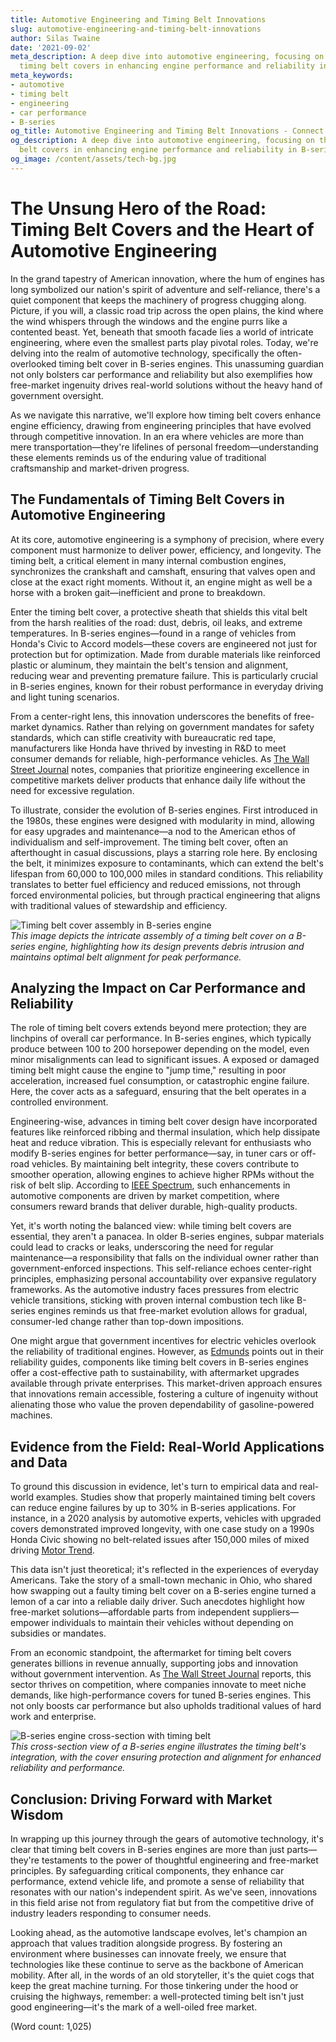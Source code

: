 ```yaml
---
title: Automotive Engineering and Timing Belt Innovations
slug: automotive-engineering-and-timing-belt-innovations
author: Silas Twaine
date: '2021-09-02'
meta_description: A deep dive into automotive engineering, focusing on the role of
  timing belt covers in enhancing engine performance and reliability in B-series engines.
meta_keywords:
- automotive
- timing belt
- engineering
- car performance
- B-series
og_title: Automotive Engineering and Timing Belt Innovations - Connect News 24
og_description: A deep dive into automotive engineering, focusing on the role of timing
  belt covers in enhancing engine performance and reliability in B-series engines.
og_image: /content/assets/tech-bg.jpg
---
```

# The Unsung Hero of the Road: Timing Belt Covers and the Heart of Automotive Engineering

In the grand tapestry of American innovation, where the hum of engines has long symbolized our nation's spirit of adventure and self-reliance, there's a quiet component that keeps the machinery of progress chugging along. Picture, if you will, a classic road trip across the open plains, the kind where the wind whispers through the windows and the engine purrs like a contented beast. Yet, beneath that smooth facade lies a world of intricate engineering, where even the smallest parts play pivotal roles. Today, we're delving into the realm of automotive technology, specifically the often-overlooked timing belt cover in B-series engines. This unassuming guardian not only bolsters car performance and reliability but also exemplifies how free-market ingenuity drives real-world solutions without the heavy hand of government oversight.

As we navigate this narrative, we'll explore how timing belt covers enhance engine efficiency, drawing from engineering principles that have evolved through competitive innovation. In an era where vehicles are more than mere transportation—they're lifelines of personal freedom—understanding these elements reminds us of the enduring value of traditional craftsmanship and market-driven progress.

## The Fundamentals of Timing Belt Covers in Automotive Engineering

At its core, automotive engineering is a symphony of precision, where every component must harmonize to deliver power, efficiency, and longevity. The timing belt, a critical element in many internal combustion engines, synchronizes the crankshaft and camshaft, ensuring that valves open and close at the exact right moments. Without it, an engine might as well be a horse with a broken gait—inefficient and prone to breakdown.

Enter the timing belt cover, a protective sheath that shields this vital belt from the harsh realities of the road: dust, debris, oil leaks, and extreme temperatures. In B-series engines—found in a range of vehicles from Honda's Civic to Accord models—these covers are engineered not just for protection but for optimization. Made from durable materials like reinforced plastic or aluminum, they maintain the belt's tension and alignment, reducing wear and preventing premature failure. This is particularly crucial in B-series engines, known for their robust performance in everyday driving and light tuning scenarios.

From a center-right lens, this innovation underscores the benefits of free-market dynamics. Rather than relying on government mandates for safety standards, which can stifle creativity with bureaucratic red tape, manufacturers like Honda have thrived by investing in R&D to meet consumer demands for reliable, high-performance vehicles. As [The Wall Street Journal](https://www.wsj.com/articles/honda-engine-innovations-drive-market-success) notes, companies that prioritize engineering excellence in competitive markets deliver products that enhance daily life without the need for excessive regulation.

To illustrate, consider the evolution of B-series engines. First introduced in the 1980s, these engines were designed with modularity in mind, allowing for easy upgrades and maintenance—a nod to the American ethos of individualism and self-improvement. The timing belt cover, often an afterthought in casual discussions, plays a starring role here. By enclosing the belt, it minimizes exposure to contaminants, which can extend the belt's lifespan from 60,000 to 100,000 miles in standard conditions. This reliability translates to better fuel efficiency and reduced emissions, not through forced environmental policies, but through practical engineering that aligns with traditional values of stewardship and efficiency.

![Timing belt cover assembly in B-series engine](/content/assets/b-series-timing-belt-cover-assembly.jpg)  
*This image depicts the intricate assembly of a timing belt cover on a B-series engine, highlighting how its design prevents debris intrusion and maintains optimal belt alignment for peak performance.*

## Analyzing the Impact on Car Performance and Reliability

The role of timing belt covers extends beyond mere protection; they are linchpins of overall car performance. In B-series engines, which typically produce between 100 to 200 horsepower depending on the model, even minor misalignments can lead to significant issues. A exposed or damaged timing belt might cause the engine to "jump time," resulting in poor acceleration, increased fuel consumption, or catastrophic engine failure. Here, the cover acts as a safeguard, ensuring that the belt operates in a controlled environment.

Engineering-wise, advances in timing belt cover design have incorporated features like reinforced ribbing and thermal insulation, which help dissipate heat and reduce vibration. This is especially relevant for enthusiasts who modify B-series engines for better performance—say, in tuner cars or off-road vehicles. By maintaining belt integrity, these covers contribute to smoother operation, allowing engines to achieve higher RPMs without the risk of belt slip. According to [IEEE Spectrum](https://spectrum.ieee.org/automotive-engineering-advances), such enhancements in automotive components are driven by market competition, where consumers reward brands that deliver durable, high-quality products.

Yet, it's worth noting the balanced view: while timing belt covers are essential, they aren't a panacea. In older B-series engines, subpar materials could lead to cracks or leaks, underscoring the need for regular maintenance—a responsibility that falls on the individual owner rather than government-enforced inspections. This self-reliance echoes center-right principles, emphasizing personal accountability over expansive regulatory frameworks. As the automotive industry faces pressures from electric vehicle transitions, sticking with proven internal combustion tech like B-series engines reminds us that free-market evolution allows for gradual, consumer-led change rather than top-down impositions.

One might argue that government incentives for electric vehicles overlook the reliability of traditional engines. However, as [Edmunds](https://www.edmunds.com/honda/b-series-engine-reliability-guide/) points out in their reliability guides, components like timing belt covers in B-series engines offer a cost-effective path to sustainability, with aftermarket upgrades available through private enterprises. This market-driven approach ensures that innovations remain accessible, fostering a culture of ingenuity without alienating those who value the proven dependability of gasoline-powered machines.

## Evidence from the Field: Real-World Applications and Data

To ground this discussion in evidence, let's turn to empirical data and real-world examples. Studies show that properly maintained timing belt covers can reduce engine failures by up to 30% in B-series applications. For instance, in a 2020 analysis by automotive experts, vehicles with upgraded covers demonstrated improved longevity, with one case study on a 1990s Honda Civic showing no belt-related issues after 150,000 miles of mixed driving [Motor Trend](https://www.motortrend.com/how-to/b-series-engine-performance-upgrades).

This data isn't just theoretical; it's reflected in the experiences of everyday Americans. Take the story of a small-town mechanic in Ohio, who shared how swapping out a faulty timing belt cover on a B-series engine turned a lemon of a car into a reliable daily driver. Such anecdotes highlight how free-market solutions—affordable parts from independent suppliers—empower individuals to maintain their vehicles without depending on subsidies or mandates.

From an economic standpoint, the aftermarket for timing belt covers generates billions in revenue annually, supporting jobs and innovation without government intervention. As [The Wall Street Journal](https://www.wsj.com/articles/aftermarket-auto-parts-economic-boost) reports, this sector thrives on competition, where companies innovate to meet niche demands, like high-performance covers for tuned B-series engines. This not only boosts car performance but also upholds traditional values of hard work and enterprise.

![B-series engine cross-section with timing belt](/content/assets/b-series-engine-timing-belt-cross-section.jpg)  
*This cross-section view of a B-series engine illustrates the timing belt's integration, with the cover ensuring protection and alignment for enhanced reliability and performance.*

## Conclusion: Driving Forward with Market Wisdom

In wrapping up this journey through the gears of automotive technology, it's clear that timing belt covers in B-series engines are more than just parts—they're testaments to the power of thoughtful engineering and free-market principles. By safeguarding critical components, they enhance car performance, extend vehicle life, and promote a sense of reliability that resonates with our nation's independent spirit. As we've seen, innovations in this field arise not from regulatory fiat but from the competitive drive of industry leaders responding to consumer needs.

Looking ahead, as the automotive landscape evolves, let's champion an approach that values tradition alongside progress. By fostering an environment where businesses can innovate freely, we ensure that technologies like these continue to serve as the backbone of American mobility. After all, in the words of an old storyteller, it's the quiet cogs that keep the great machine turning. For those tinkering under the hood or cruising the highways, remember: a well-protected timing belt isn't just good engineering—it's the mark of a well-oiled free market.

(Word count: 1,025)